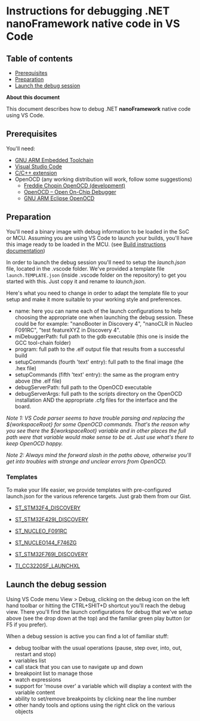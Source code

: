 # Instructions for debugging .NET **nanoFramework** native code in VS Code

## Table of contents

- [Prerequisites](#prerequisites)
- [Preparation](#preparation)
- [Launch the debug session](#launch-the-debug-session)

**About this document**

This document describes how to debug .NET **nanoFramework** native code using VS Code.

## Prerequisites

You'll need:

- [GNU ARM Embedded Toolchain](https://developer.arm.com/open-source/gnu-toolchain/gnu-rm/downloads)
- [Visual Studio Code](http://code.visualstudio.com/)
- [C/C++ extension](https://marketplace.visualstudio.com/items?itemName=ms-vscode.cpptools)
- OpenOCD (any working distribution will work, follow some suggestions)
  - [Freddie Chopin OpenOCD (development)](http://www.freddiechopin.info/en/download/category/10-openocd-dev)
  - [OpenOCD – Open On-Chip Debugger](https://sourceforge.net/projects/openocd/)
  - [GNU ARM Eclipse OpenOCD](https://github.com/gnuarmeclipse/openocd)

## Preparation

You'll need a binary image with debug information to be loaded in the SoC or MCU.
Assuming you are using VS Code to launch your builds, you'll have this image ready to be loaded in the MCU.
(see [Build instructions documentation](build-instructions.md))

In order to launch the debug session you'll need to setup the *launch.json* file, located in the .vscode folder.
We've provided a template file `launch.TEMPLATE.json` (inside .vscode folder on the repository) to get you started with this. Just copy it and rename to *launch.json*.

Here's what you need to change in order to adapt the template file to your setup and make it more suitable to your working style and preferences.

- name: here you can name each of the launch configurations to help choosing the appropriate one when launching the debug session. These could be for example: "nanoBooter in Discovery 4", "nanoCLR in Nucleo F091RC", "test featureXYZ in Discovery 4".
- miDebuggerPath: full path to the gdb executable (this one is inside the GCC tool-chain folder)
- program: full path to the .elf output file that results from a successful build
- setupCommands (fourth 'text' entry): full path to the final image (the .hex file)
- setupCommands (fifth 'text' entry): the same as the program entry above (the .elf file)
- debugServerPath: full path to the OpenOCD executable
- debugServerArgs: full path to the scripts directory on the OpenOCD installation AND the appropriate .cfg files for the interface and the board.

_Note 1: VS Code parser seems to have trouble parsing and replacing the ${workspaceRoot} for some OpenOCD commands. That's the reason why you see there the ${workspaceRoot} variable and in other places the full path were that variable would make sense to be at. Just use what's there to keep OpenOCD happy._

_Note 2: Always mind the forward slash in the paths above, otherwise you'll get into troubles with strange and unclear errors from OpenOCD._

### Templates

To make your life easier, we provide templates with pre-configured launch.json for the various reference targets. Just grab them from our Gist.

- [ST_STM32F4_DISCOVERY](https://gist.github.com/nfbot/560137d32820c5cd3b06e77cb5d9bee7)

- [ST_STM32F429I_DISCOVERY](https://gist.github.com/nfbot/06eadeca52fbed933b4b37a5942661a6)

- [ST_NUCLEO_F091RC](https://gist.github.com/nfbot/827f96ab56d638d2a9806c59fd958112)

- [ST_NUCLEO144_F746ZG](https://gist.github.com/nfbot/11aa07dd11480a23810c58f33f82f499)

- [ST_STM32F769I_DISCOVERY](https://gist.github.com/nfbot/6629a3c37f4351ba793dd5e4e3228ca4)

- [TI_CC3220SF_LAUNCHXL](https://gist.github.com/nfbot/1c088f66b19fb20d45f0aa0656131239)

## Launch the debug session

Using VS Code menu View > Debug, clicking on the debug icon on the left hand toolbar or hitting the CTRL+SHIT+D shortcut you'll reach the debug view. There you'll find the launch configurations for debug that we've setup above (see the drop down at the top) and the familiar green play button (or F5 if you prefer).

When a debug session is active you can find a lot of familiar stuff:

- debug toolbar with the usual operations (pause, step over, into, out, restart and stop)
- variables list
- call stack that you can use to navigate up and down
- breakpoint list to manage those
- watch expressions
- support for 'mouse over' a variable which will display a context with the variable content
- ability to set/remove breakpoints by clicking near the line number
- other handy tools and options using the right click on the various objects
